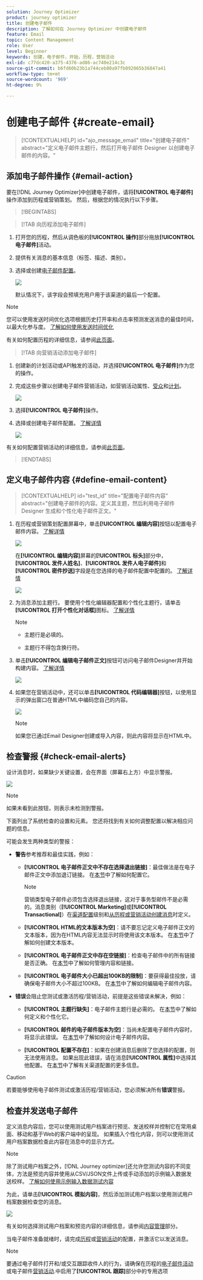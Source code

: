```yaml
---
solution: Journey Optimizer
product: journey optimizer
title: 创建电子邮件
description: 了解如何在 Journey Optimizer 中创建电子邮件
feature: Email
topic: Content Management
role: User
level: Beginner
keywords: 创建，电子邮件，开始，历程，营销活动
exl-id: c77dc420-a375-4376-ad86-ac740e214c3c
source-git-commit: b6fd60b23b1a744ceb80a97fb092065b36847a41
workflow-type: tm+mt
source-wordcount: '969'
ht-degree: 9%

---
```


# 创建电子邮件 {#create-email}

>[!CONTEXTUALHELP]
>id="ajo_message_email"
>title="创建电子邮件"
>abstract="定义电子邮件主题行，然后打开电子邮件 Designer 以创建电子邮件的内容。"

## 添加电子邮件操作 {#email-action}

要在[!DNL Journey Optimizer]中创建电子邮件，请将&#x200B;**[!UICONTROL 电子邮件]**&#x200B;操作添加到历程或营销策划。 然后，根据您的情况执行以下步骤。

>[!BEGINTABS]

>[!TAB 向历程添加电子邮件]

1. 打开您的历程，然后从调色板的&#x200B;**[!UICONTROL 操作]**&#x200B;部分拖放&#x200B;**[!UICONTROL 电子邮件]**&#x200B;活动。

1. 提供有关消息的基本信息（标签、描述、类别）。

1. 选择或创建[电子邮件配置](email-settings.md)。

   ![](assets/email_journey.png)

   默认情况下，该字段会预填充用户用于该渠道的最后一个配置。

>[!NOTE]
>
>您可以使用发送时间优化选项根据历史打开率和点击率预测发送消息的最佳时间，以最大化参与度。 [了解如何使用发送时间优化](../building-journeys/send-time-optimization.md)

有关如何配置历程的详细信息，请参阅[此页面](../building-journeys/journey-gs.md)。

>[!TAB 向营销活动添加电子邮件]

1. 创建新的计划活动或API触发的活动，并选择&#x200B;**[!UICONTROL 电子邮件]**&#x200B;作为您的操作。

1. 完成这些步骤以创建电子邮件营销活动，如营销活动属性、[受众](../audience/about-audiences.md)和[计划](../campaigns/create-campaign.md#schedule)。

   ![](assets/email_campaign_steps.png)

1. 选择&#x200B;**[!UICONTROL 电子邮件]**&#x200B;操作。

1. 选择或创建电子邮件配置。 [了解详情](email-settings.md)

   ![](assets/email_campaign.png)

<!--
From the **[!UICONTROL Action]** section, specify if you want to track how your recipients react to your delivery: you can track email opens, and/or clicks on links and buttons in your email.

![](assets/email_campaign_tracking.png)
-->

有关如何配置营销活动的详细信息，请参阅[此页面](../campaigns/get-started-with-campaigns.md)。

>[!ENDTABS]

## 定义电子邮件内容 {#define-email-content}

<!-- update the quarry component with right ID value-->

>[!CONTEXTUALHELP]
>id="test_id"
>title="配置电子邮件内容"
>abstract="创建电子邮件的内容。定义其主题，然后利用电子邮件 Designer 生成和个性化电子邮件正文。"

1. 在历程或营销策划配置屏幕中，单击&#x200B;**[!UICONTROL 编辑内容]**&#x200B;按钮以配置电子邮件内容。 [了解详情](get-started-email-design.md)

   ![](assets/email_campaign_edit_content.png)

   在&#x200B;**[!UICONTROL 编辑内容]**&#x200B;屏幕的&#x200B;**[!UICONTROL 标头]**&#x200B;部分中，**[!UICONTROL 发件人姓名]**、**[!UICONTROL 发件人电子邮件]**&#x200B;和&#x200B;**[!UICONTROL 密件抄送]**&#x200B;字段是在您选择的电子邮件配置中配置的。 [了解详情](email-settings.md) <!--check if same for journey-->

   ![](assets/email_designer_edit_content_header.png)

1. 为消息添加主题行。 要使用个性化编辑器配置和个性化主题行，请单击&#x200B;**[!UICONTROL 打开个性化对话框]**&#x200B;图标。 [了解详情](../personalization/personalization-build-expressions.md)

   >[!NOTE]
   >
   >* 主题行是必填的。
   >
   >* 主题行不得包含换行符。

1. 单击&#x200B;**[!UICONTROL 编辑电子邮件正文]**&#x200B;按钮可访问电子邮件Designer并开始构建内容。 [了解详情](get-started-email-design.md)

   ![](assets/email_designer_edit_email_body.png)

1. 如果您在营销活动中，还可以单击&#x200B;**[!UICONTROL 代码编辑器]**&#x200B;按钮，以使用显示的弹出窗口在普通HTML中编码您自己的内容。

   ![](assets/email_designer_edit_code_editor.png)

   >[!NOTE]
   >
   >如果您已通过Email Designer创建或导入内容，则此内容将显示在HTML中。

## 检查警报 {#check-email-alerts}

设计消息时，如果缺少关键设置，会在界面（屏幕右上方）中显示警报。

![](assets/email_journey_alerts_details.png)

>[!NOTE]
>
>如果未看到此按钮，则表示未检测到警报。

下面列出了系统检查的设置和元素。 您还将找到有关如何调整配置以解决相应问题的信息。

可能会发生两种类型的警报：

* **警告**&#x200B;参考推荐和最佳实践，例如：

   * **[!UICONTROL 电子邮件正文中不存在选择退出链接]**：最佳做法是在电子邮件正文中添加退订链接。 在[本节](../privacy/opt-out.md#opt-out-management)中了解如何配置它。

     >[!NOTE]
     >
     >营销类型电子邮件必须包含选择退出链接，这对于事务型邮件不是必需的。消息类别（**[!UICONTROL Marketing]**&#x200B;或&#x200B;**[!UICONTROL Transactional]**）在[渠道配置](email-settings.md#email-type)级别和[从历程或营销活动创建消息](#create-email-journey-campaign)时定义。

   * **[!UICONTROL HTML的文本版本为空]**：请不要忘记定义电子邮件正文的文本版本，因为在HTML内容无法显示时将使用该文本版本。 在[本节](text-version-email.md)中了解如何创建文本版本。

   * **[!UICONTROL 电子邮件正文中存在空链接]**：检查电子邮件中的所有链接是否正确。 在[本节](content-from-scratch.md)中了解如何管理内容和链接。

   * **[!UICONTROL 电子邮件大小已超出100KB的限制]**：要获得最佳投放，请确保电子邮件大小不超过100KB。 在[本节](content-from-scratch.md)中了解如何编辑电子邮件内容。

* **错误**&#x200B;会阻止您测试或激活历程/营销活动，前提是这些错误未解决，例如：

   * **[!UICONTROL 主题行缺失]**：电子邮件主题行是必需的。 在[本节](create-email.md)中了解如何定义和个性化它。

  <!--HTML is empty when Amp HTML is present-->

   * **[!UICONTROL 邮件的电子邮件版本为空]**：当尚未配置电子邮件内容时，将显示此错误。 在[本节](get-started-email-design.md)中了解如何设计电子邮件内容。

   * **[!UICONTROL 配置不存在]**：如果在创建消息后删除了您选择的配置，则无法使用消息。 如果出现此错误，请在消息&#x200B;**[!UICONTROL 属性]**&#x200B;中选择其他配置。 在[本节](../configuration/channel-surfaces.md)中了解有关渠道配置的更多信息。

>[!CAUTION]
>
>若要能够使用电子邮件测试或激活历程/营销活动，您必须解决所有&#x200B;**错误**&#x200B;警报。

## 检查并发送电子邮件

定义消息内容后，您可以使用测试用户档案进行预览、发送校样并控制它在常用桌面、移动和基于Web的客户端中的呈现。 如果插入个性化内容，则可以使用测试用户档案数据检查此内容在消息中的显示方式。

>[!NOTE]
>
>除了测试用户档案之外，[!DNL Journey optimizer]还允许您测试内容的不同变体，方法是预览内容并使用从CSV/JSON文件上传或手动添加的示例输入数据发送校样。 [了解如何使用示例输入数据测试内容](../test-approve/simulate-sample-input.md)

为此，请单击&#x200B;**[!UICONTROL 模拟内容]**，然后添加测试用户档案以使用测试用户档案数据检查您的消息。

![](assets/email_designer_edit_simulate.png)

有关如何选择测试用户档案和预览内容的详细信息，请参阅[内容管理](../content-management/preview-test.md)部分。

当电子邮件准备就绪时，请完成[历程](../building-journeys/journey-gs.md)或[营销活动](../campaigns/create-campaign.md)的配置，并激活它以发送消息。

>[!NOTE]
>
>要通过电子邮件打开和/或交互跟踪收件人的行为，请确保在历程的[电子邮件活动](../building-journeys/journeys-message.md)或电子邮件[营销活动](../campaigns/create-campaign.md).<!--to move?-->中启用了&#x200B;**[!UICONTROL 跟踪]**&#x200B;部分中的专用选项

<!--

## Define your email content {#email-content}

Use [!DNL Journey Optimizer] Email Designer to [design your email from scratch](../email/content-from-scratch.md). If you have an existing content, you can [import it in the Email Designer](../email/existing-content.md), or [code your own content](../email/code-content.md) in [!DNL Journey Optimizer]. 

[!DNL Journey Optimizer] comes with a set of [built-in templates](email-templates.md) to help you start. Any email can also be saved as a template.

Use [!DNL Journey Optimizer] personalization editor to personalize your messages with profiles' data. For more on personalization, refer to [this section](../personalization/personalize.md).

Adapt the content of your messages to the targeted profiles by using [!DNL Journey Optimizer] dynamic content capabilities. [Get started with dynamic content](../personalization/get-started-dynamic-content.md)

## Email tracking {#email-tracking}

If you want to track the behavior of your recipients through openings and/or clicks on links, enable the following options: **[!UICONTROL Email opens]** and **[!UICONTROL Click on email]**. 

Learn more about tracking in [this section](message-tracking.md).

## Validate your email content {#email-content-validate}

Control the rendering of your email, and check personalization settings with test profiles, using the preview section on the left-hand side. For more on this, refer to [this section](preview.md).

![](assets/messages-simple-preview.png)

You must also check alerts in the upper section of the editor.  Some of them are simple warnings, but others can prevent you from using the message. 

-->

